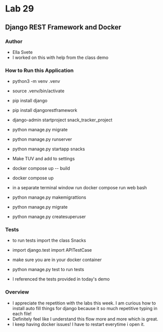 # Lab 29

## Django REST Framework and Docker

### Author

- Ella Svete
- I worked on this with help from the class demo

### How to Run this Application

- python3 -m venv .venv
- source .venv/bin/activate
- pip install django
- pip install djangorestframework
- django-admin startproject snack_tracker_project
- python manage.py migrate
- python manage.py runserver
- python manage.py startapp snacks
- Make TUV and add to settings

- docker compose up -- build
- docker compose up

- in a separate terminal window run docker compose run web bash
- python manage.py makemigrattions
- python manage.py migrate
- python manage.py createsuperuser

### Tests

- to run tests import the class Snacks
- import django.test import APITestCase
- make sure you are in your docker container
- python manage.py test to run tests

- I referenced the tests provided in today's demo

### Overview

- I appreciate the repetition with the labs this week. I am curious how to install auto fill things for django because it so much repetitive typing in each file! 
- Definitely feel like I understand this flow more and more which is great. 
- I keep having docker issues! I have to restart everytime i open it.